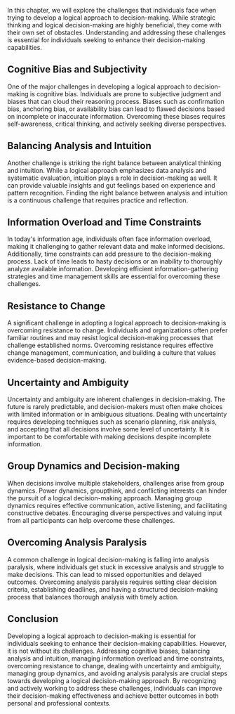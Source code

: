 
In this chapter, we will explore the challenges that individuals face when trying to develop a logical approach to decision-making. While strategic thinking and logical decision-making are highly beneficial, they come with their own set of obstacles. Understanding and addressing these challenges is essential for individuals seeking to enhance their decision-making capabilities.

## Cognitive Bias and Subjectivity

One of the major challenges in developing a logical approach to decision-making is cognitive bias. Individuals are prone to subjective judgment and biases that can cloud their reasoning process. Biases such as confirmation bias, anchoring bias, or availability bias can lead to flawed decisions based on incomplete or inaccurate information. Overcoming these biases requires self-awareness, critical thinking, and actively seeking diverse perspectives.

## Balancing Analysis and Intuition

Another challenge is striking the right balance between analytical thinking and intuition. While a logical approach emphasizes data analysis and systematic evaluation, intuition plays a role in decision-making as well. It can provide valuable insights and gut feelings based on experience and pattern recognition. Finding the right balance between analysis and intuition is a continuous challenge that requires practice and reflection.

## Information Overload and Time Constraints

In today's information age, individuals often face information overload, making it challenging to gather relevant data and make informed decisions. Additionally, time constraints can add pressure to the decision-making process. Lack of time leads to hasty decisions or an inability to thoroughly analyze available information. Developing efficient information-gathering strategies and time management skills are essential for overcoming these challenges.

## Resistance to Change

A significant challenge in adopting a logical approach to decision-making is overcoming resistance to change. Individuals and organizations often prefer familiar routines and may resist logical decision-making processes that challenge established norms. Overcoming resistance requires effective change management, communication, and building a culture that values evidence-based decision-making.

## Uncertainty and Ambiguity

Uncertainty and ambiguity are inherent challenges in decision-making. The future is rarely predictable, and decision-makers must often make choices with limited information or in ambiguous situations. Dealing with uncertainty requires developing techniques such as scenario planning, risk analysis, and accepting that all decisions involve some level of uncertainty. It is important to be comfortable with making decisions despite incomplete information.

## Group Dynamics and Decision-making

When decisions involve multiple stakeholders, challenges arise from group dynamics. Power dynamics, groupthink, and conflicting interests can hinder the pursuit of a logical decision-making approach. Managing group dynamics requires effective communication, active listening, and facilitating constructive debates. Encouraging diverse perspectives and valuing input from all participants can help overcome these challenges.

## Overcoming Analysis Paralysis

A common challenge in logical decision-making is falling into analysis paralysis, where individuals get stuck in excessive analysis and struggle to make decisions. This can lead to missed opportunities and delayed outcomes. Overcoming analysis paralysis requires setting clear decision criteria, establishing deadlines, and having a structured decision-making process that balances thorough analysis with timely action.

## Conclusion

Developing a logical approach to decision-making is essential for individuals seeking to enhance their decision-making capabilities. However, it is not without its challenges. Addressing cognitive biases, balancing analysis and intuition, managing information overload and time constraints, overcoming resistance to change, dealing with uncertainty and ambiguity, managing group dynamics, and avoiding analysis paralysis are crucial steps towards developing a logical decision-making approach. By recognizing and actively working to address these challenges, individuals can improve their decision-making effectiveness and achieve better outcomes in both personal and professional contexts.
